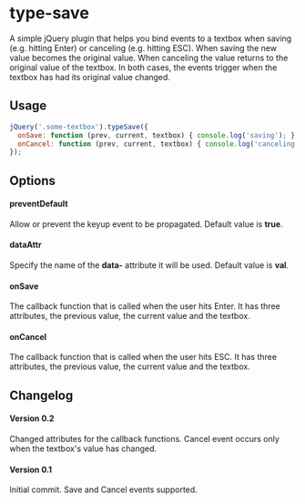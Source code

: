 # type-save
A simple jQuery plugin that helps you bind events to a textbox when saving (e.g. hitting Enter) or canceling (e.g. hitting ESC). 
When saving the new value becomes the original value. 
When canceling the value returns to the original value of the textbox. 
In both cases, the events trigger when the textbox has had its original value changed. 

## Usage
```js
jQuery('.some-textbox').typeSave({
  onSave: function (prev, current, textbox) { console.log('saving'); },
  onCancel: function (prev, current, textbox) { console.log('canceling'); }
});
```

## Options

#### preventDefault
Allow or prevent the keyup event to be propagated. Default value is **true**. 

#### dataAttr
Specify the name of the **data-** attribute it will be used. Default value is **val**.

#### onSave
The callback function that is called when the user hits Enter. It has three attributes, the previous value, the current value and the textbox.

#### onCancel
The callback function that is called when the user hits ESC. It has three attributes, the previous value, the current value and the textbox.

## Changelog

#### Version 0.2
Changed attributes for the callback functions. 
Cancel event occurs only when the textbox's value has changed.

#### Version 0.1
Initial commit.
Save and Cancel events supported.